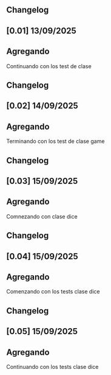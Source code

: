 ## Changelog
## [0.01] 13/09/2025

## Agregando 
Continuando con los test de clase 

## Changelog
## [0.02] 14/09/2025

## Agregando 
Terminando con los test de clase game

## Changelog
## [0.03] 15/09/2025

## Agregando 
Comnezando con clase dice

## Changelog
## [0.04] 15/09/2025

## Agregando 
Comenzando con los tests clase dice

## Changelog
## [0.05] 15/09/2025

## Agregando 
Continuando con los tests clase dice